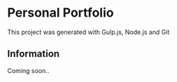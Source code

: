 # Personal Portfolio

This project was generated with Gulp.js, Node.js and Git

## Information

Coming soon..